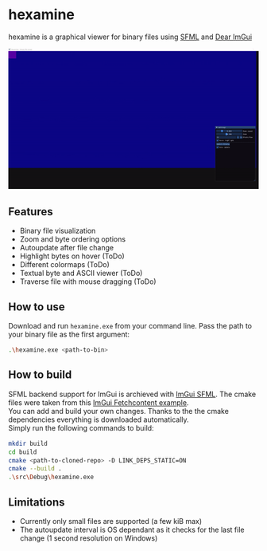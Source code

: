 # hexamine
hexamine is a graphical viewer for binary files using [SFML](https://github.com/SFML/SFML) and [Dear ImGui](https://github.com/ocornut/imgui)

![Hexamine Autoupdate](img/hexamine-autoupdate.gif)

## Features
- Binary file visualization
- Zoom and byte ordering options
- Autoupdate after file change
- Highlight bytes on hover (ToDo)
- Different colormaps (ToDo)
- Textual byte and ASCII viewer (ToDo)
- Traverse file with mouse dragging (ToDo)

## How to use
Download and run `hexamine.exe` from your command line. Pass the path to your binary file as the first argument:
```sh
.\hexamine.exe <path-to-bin>
```

## How to build
SFML backend support for ImGui is archieved with [ImGui SFML](https://github.com/SFML/imgui-sfml). The cmake files were taken from this [ImGui Fetchcontent example](https://github.com/eliasdaler/imgui-sfml-fetchcontent).\
You can add and build your own changes. Thanks to the the cmake dependencies everything is downloaded automatically. \
Simply run the following commands to build:

```sh
mkdir build
cd build
cmake <path-to-cloned-repo> -D LINK_DEPS_STATIC=ON
cmake --build .
.\src\Debug\hexamine.exe
```

## Limitations
- Currently only small files are supported (a few kiB max)
- The autoupdate interval is OS dependant as it checks for the last file change (1 second resolution on Windows) 
